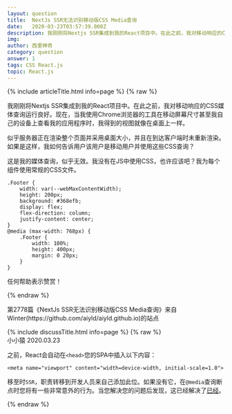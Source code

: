 ```yaml
---
layout: question
title:  NextJs SSR无法识别移动版CSS Media查询
date:   2020-03-23T03:57:39.000Z
description: 我刚刚将Nextjs SSR集成到我的React项目中。在此之前，我对移动响应的CSS媒体查询运行良好。现在，当我使用Chrome浏览器的工具在移动屏幕尺...
img: 
author: 西里神奇
category: question
answer: 1
tags: CSS React.js
topic: React.js
---
```

<div class="article-root">
  <div class="article">
    {% include articleTitle.html info=page %}
    {% raw %}
    <div class="article-content"><p><font style="vertical-align: inherit;"><font style="vertical-align: inherit;">我刚刚将Nextjs SSR集成到我的React项目中。</font><font style="vertical-align: inherit;">在此之前，我对移动响应的CSS媒体查询运行良好。</font><font style="vertical-align: inherit;">现在，当我使用Chrome浏览器的工具在移动屏幕尺寸甚至我自己的设备上查看我的应用程序时，我得到的视图就像在桌面上一样。</font></font></p>

<p><font style="vertical-align: inherit;"><font style="vertical-align: inherit;">似乎服务器正在渲染整个页面并采用桌面大小，并且在到达客户端时未重新渲染。</font><font style="vertical-align: inherit;">如果是这样，我如何告诉用户该用户是移动用户并使用这些CSS查询？</font></font></p>

<p><font style="vertical-align: inherit;"><font style="vertical-align: inherit;">这是我的媒体查询，似乎无效。</font><font style="vertical-align: inherit;">我没有在JS中使用CSS，也许应该吧？</font><font style="vertical-align: inherit;">我为每个组件使用常规的CSS文件。</font></font></p>

<pre><code>.Footer {<font></font>
    width: var(--webMaxContentWidth);<font></font>
    height: 200px;<font></font>
    background: #368efb;<font></font>
    display: flex;<font></font>
    flex-direction: column;<font></font>
    justify-content: center;<font></font>
}<font></font>
@media (max-width: 768px) {<font></font>
    .Footer {<font></font>
        width: 100%;<font></font>
        height: 400px;<font></font>
        margin: 0 20px;<font></font>
    }<font></font>
}<font></font>
</code></pre>

<p><font style="vertical-align: inherit;"><font style="vertical-align: inherit;">任何帮助表示赞赏！ </font></font></p></div>
    {% endraw %}
  </div>
  <p class="winter_mark">第2778篇《NextJs SSR无法识别移动版CSS Media查询》来自Winter(https://github.com/aiyld/aiyld.github.io)的站点</p>
  <div class="discuss-wrapper">
    {% include discussTitle.html info=page %}
    {% raw %}
    <div class="discuss-item">
        <div class="discuss-parent">
          <div class="discuss-meta">
            <span class="discuss-user">小小猿</span>
            <span class="discuss-time">2020.03.23</span>
          </div>
          <div class="discuss-comment"><p><font style="vertical-align: inherit;"><font style="vertical-align: inherit;">之前，React会自动在</font></font><code>&lt;head&gt;</code><font style="vertical-align: inherit;"><font style="vertical-align: inherit;">您的SPA中</font><font style="vertical-align: inherit;">插入以下内容</font><font style="vertical-align: inherit;">：</font></font></p>

<pre><code>&lt;meta name="viewport" content="width=device-width, initial-scale=1.0"&gt;
</code></pre>

<p><font style="vertical-align: inherit;"><font style="vertical-align: inherit;">移至时</font></font><code>SSR</code><font style="vertical-align: inherit;"><font style="vertical-align: inherit;">，职责转移到开发人员来自己添加此位。</font><font style="vertical-align: inherit;">如果没有它，在</font></font><code>@media</code><font style="vertical-align: inherit;"><font style="vertical-align: inherit;">查询断点</font><font style="vertical-align: inherit;">时您将有一些非常意外的行为</font><font style="vertical-align: inherit;">。</font><font style="vertical-align: inherit;">当您解决您的问题后发现，这已经解决了</font></font><a href="https://github.com/zeit/next.js/issues/5122" rel="nofollow noreferrer"><font style="vertical-align: inherit;"><font style="vertical-align: inherit;">已经</font></font></a><font style="vertical-align: inherit;"><font style="vertical-align: inherit;">。</font></font></p></div>
        </div></div>
    {% endraw %}
  </div>
<div>
